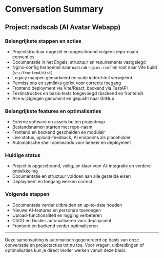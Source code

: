 # Conversation Summary

## Project: nadscab (AI Avatar Webapp)

### Belangrijkste stappen en acties
- Projectstructuur opgezet en opgeschoond volgens repo-naam conventies
- Documentatie in het Engels, structuur en requirements vastgelegd
- Nginx-config hernoemd naar `nadscab-nginx.conf` en root naar Vite build (`src/frontend/dist`)
- Legacy mappen gemarkeerd en oude index.html verwijderd
- Permissions en symlinks gefixt voor correcte toegang
- Frontend deployment via Vite/React, backend via FastAPI
- Testinstructies en basis-tests toegevoegd (backend en frontend)
- Alle wijzigingen gecommit en gepusht naar GitHub

### Belangrijkste features en optimalisaties
- Externe software en assets buiten projectmap
- Bestandsnamen starten met repo-naam
- Frontend en backend gescheiden en modulair
- Live status, upload-feedback, AI endpoints als placeholder
- Automatische shell commands voor beheer en deployment

### Huidige status
- Project is opgeschoond, veilig, en klaar voor AI-integratie en verdere ontwikkeling
- Documentatie en structuur voldoen aan alle gestelde eisen
- Deployment en toegang werken correct

### Volgende stappen
- Documentatie verder uitbreiden en up-to-date houden
- Nieuwe AI-features en persona’s toevoegen
- Upload-functionaliteit en logging verbeteren
- CI/CD en Docker automatiseren voor deployment
- Frontend en backend verder optimaliseren

---
Deze samenvatting is automatisch gegenereerd op basis van onze conversatie en projectacties tot nu toe. Voor vragen, uitbreidingen of optimalisaties kun je direct verder werken vanuit deze basis.
